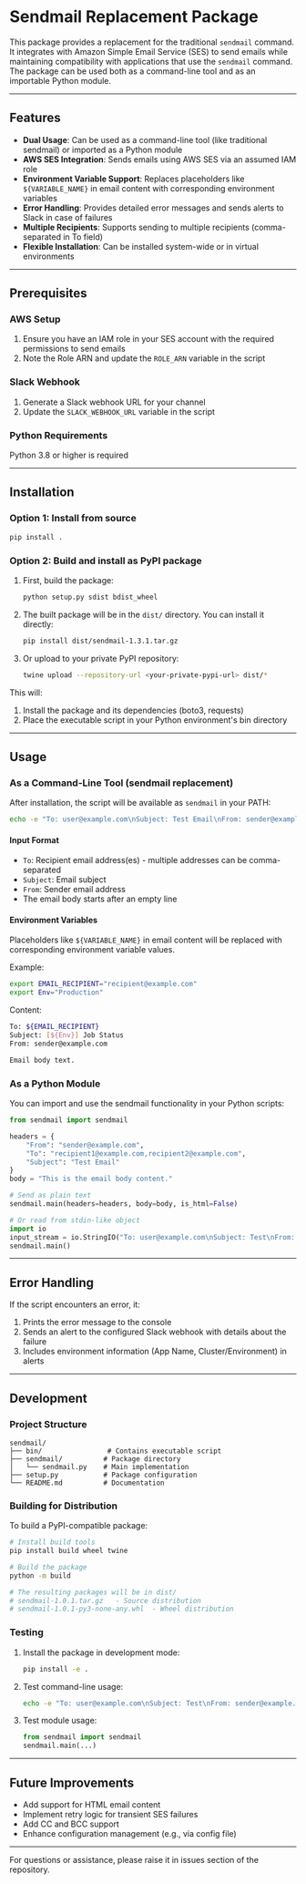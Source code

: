# Sendmail Replacement Package

This package provides a replacement for the traditional `sendmail` command. It integrates with Amazon Simple Email Service (SES) to send emails while maintaining compatibility with applications that use the `sendmail` command. The package can be used both as a command-line tool and as an importable Python module.

---

## Features
- **Dual Usage**: Can be used as a command-line tool (like traditional sendmail) or imported as a Python module
- **AWS SES Integration**: Sends emails using AWS SES via an assumed IAM role
- **Environment Variable Support**: Replaces placeholders like `${VARIABLE_NAME}` in email content with corresponding environment variables
- **Error Handling**: Provides detailed error messages and sends alerts to Slack in case of failures
- **Multiple Recipients**: Supports sending to multiple recipients (comma-separated in To field)
- **Flexible Installation**: Can be installed system-wide or in virtual environments

---

## Prerequisites

### AWS Setup
1. Ensure you have an IAM role in your SES account with the required permissions to send emails
2. Note the Role ARN and update the `ROLE_ARN` variable in the script

### Slack Webhook
1. Generate a Slack webhook URL for your channel
2. Update the `SLACK_WEBHOOK_URL` variable in the script

### Python Requirements
Python 3.8 or higher is required

---

## Installation

### Option 1: Install from source
```bash
pip install .
```

### Option 2: Build and install as PyPI package
1. First, build the package:
   ```bash
   python setup.py sdist bdist_wheel
   ```
2. The built package will be in the `dist/` directory. You can install it directly:
   ```bash
   pip install dist/sendmail-1.3.1.tar.gz
   ```
3. Or upload to your private PyPI repository:
   ```bash
   twine upload --repository-url <your-private-pypi-url> dist/*
   ```

This will:
1. Install the package and its dependencies (boto3, requests)
2. Place the executable script in your Python environment's bin directory

---

## Usage

### As a Command-Line Tool (sendmail replacement)

After installation, the script will be available as `sendmail` in your PATH:

```bash
echo -e "To: user@example.com\nSubject: Test Email\nFrom: sender@example.com\n\nThis is a test email body." | sendmail -vt
```

#### Input Format
- `To`: Recipient email address(es) - multiple addresses can be comma-separated
- `Subject`: Email subject
- `From`: Sender email address
- The email body starts after an empty line

#### Environment Variables
Placeholders like `${VARIABLE_NAME}` in email content will be replaced with corresponding environment variable values.

Example:
```bash
export EMAIL_RECIPIENT="recipient@example.com"
export Env="Production"
```

Content:
```bash
To: ${EMAIL_RECIPIENT}
Subject: [${Env}] Job Status
From: sender@example.com

Email body text.
```

### As a Python Module

You can import and use the sendmail functionality in your Python scripts:

```python
from sendmail import sendmail

headers = {
    "From": "sender@example.com",
    "To": "recipient1@example.com,recipient2@example.com",
    "Subject": "Test Email"
}
body = "This is the email body content."

# Send as plain text
sendmail.main(headers=headers, body=body, is_html=False)

# Or read from stdin-like object
import io
input_stream = io.StringIO("To: user@example.com\nSubject: Test\nFrom: sender@example.com\n\nBody")
sendmail.main()
```

---

## Error Handling
If the script encounters an error, it:
1. Prints the error message to the console
2. Sends an alert to the configured Slack webhook with details about the failure
3. Includes environment information (App Name, Cluster/Environment) in alerts

---

## Development

### Project Structure
```
sendmail/
├── bin/                # Contains executable script
├── sendmail/          # Package directory
│   └── sendmail.py    # Main implementation
├── setup.py           # Package configuration
└── README.md          # Documentation
```

### Building for Distribution
To build a PyPI-compatible package:
```bash
# Install build tools
pip install build wheel twine

# Build the package
python -m build

# The resulting packages will be in dist/
# sendmail-1.0.1.tar.gz   - Source distribution
# sendmail-1.0.1-py3-none-any.whl  - Wheel distribution
```

### Testing
1. Install the package in development mode:
   ```bash
   pip install -e .
   ```
2. Test command-line usage:
   ```bash
   echo -e "To: user@example.com\nSubject: Test\nFrom: sender@example.com\n\nBody" | sendmail -vt
   ```
3. Test module usage:
   ```python
   from sendmail import sendmail
   sendmail.main(...)
   ```

---

## Future Improvements
- Add support for HTML email content
- Implement retry logic for transient SES failures
- Add CC and BCC support
- Enhance configuration management (e.g., via config file)

---

For questions or assistance, please raise it in issues section of the repository.
```